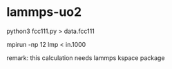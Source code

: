 # lammps-uo2

python3 fcc111.py > data.fcc111

mpirun -np 12 lmp < in.1000

remark: this calculation needs lammps kspace package
